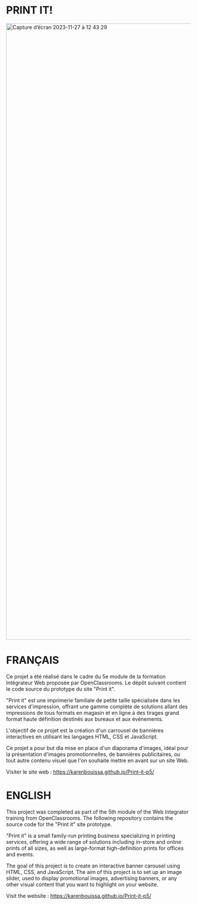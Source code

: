 # PRINT IT!
<img width="1680" alt="Capture d’écran 2023-11-27 à 12 43 29" src="https://github.com/karenbouissa/Print-it/assets/127218821/4fc36c44-bb0a-431e-8f5b-f5d86d3a0b05">

# FRANÇAIS

Ce projet a été réalisé dans le cadre du 5e module de la formation Intégrateur Web proposée par OpenClassrooms. Le dépôt suivant contient le code source du prototype du site "Print it". 

"Print it" est une imprimerie familiale de petite taille spécialisée dans les services d'impression, offrant une gamme complète de solutions allant des impressions de tous formats en magasin et en ligne à des tirages grand format haute définition destinés aux bureaux et aux événements.

L'objectif de ce projet est la création d'un carrousel de bannières interactives en utilisant les langages HTML, CSS et JavaScript. 

Ce projet a pour but dla mise en place d'un diaporama d'images, idéal pour la présentation d'images promotionnelles, de bannières publicitaires, ou tout autre contenu visuel que l'on souhaite mettre en avant sur un site Web.

Visiter le site web : https://karenbouissa.github.io/Print-it-p5/

# ENGLISH

This project was completed as part of the 5th module of the Web  Integrator training from OpenClassrooms. The following repository contains the source code for the "Print it" site prototype.

"Print it" is a small family-run printing business specializing in printing services, offering a wide range of solutions including in-store and online prints of all sizes, as well as large-format high-definition prints for offices and events.

The goal of this project is to create an interactive banner carousel using HTML, CSS, and JavaScript.
The aim of this project is to set up an image slider,  used to display  promotional images, advertising banners, or any other visual content that you want to highlight on your website.

Visit the website : https://karenbouissa.github.io/Print-it-p5/
